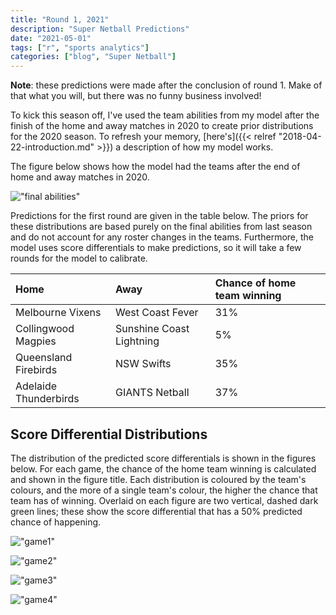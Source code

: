 ```yaml
---
title: "Round 1, 2021"
description: "Super Netball Predictions"
date: "2021-05-01"
tags: ["r", "sports analytics"]
categories: ["blog", "Super Netball"]
---
```


<!-- Time-stamp: <2021-05-03 18:32:28 (sprazza)> -->





**Note**: these predictions were made after the conclusion of round 1. Make of that what you will, but there was no funny business involved!

To kick this season off, I've used the team abilities from my model after the finish of the home and away matches in 2020 to create prior distributions for the 2020 season. To refresh your memory, [here's]({{< relref "2018-04-22-introduction.md" >}}) a description of how my model works.

The figure below shows how the model had the teams after the end of home and away matches in 2020.

!["final abilities"](/sn-assets/2021/round1/abilities-latest.png)

Predictions for the first round are given in the table below. The priors for these distributions are based purely on the final abilities from last season and do not account for any roster changes in the teams. Furthermore, the model uses score differentials to make predictions, so it will take a few rounds for the model to calibrate.


|Home                  |Away                     |Chance of home team winning |
|:---------------------|:------------------------|:---------------------------|
|Melbourne Vixens      |West Coast Fever         |31%                         |
|Collingwood Magpies   |Sunshine Coast Lightning |5%                          |
|Queensland Firebirds  |NSW Swifts               |35%                         |
|Adelaide Thunderbirds |GIANTS Netball           |37%                         |

## Score Differential Distributions

The distribution of the predicted score differentials is shown in the figures below. For each game, the chance of the home team winning is calculated and shown in the figure title. Each distribution is coloured by the team's colours, and the more of a single team's colour, the higher the chance that team has of winning. Overlaid on each figure are two vertical, dashed dark green lines; these show the score differential that has a 50% predicted chance of happening.

!["game1"](/sn-assets/2021/round1/game-1.png)

!["game2"](/sn-assets/2021/round1/game-2.png)

!["game3"](/sn-assets/2021/round1/game-3.png)

!["game4"](/sn-assets/2021/round1/game-4.png)
